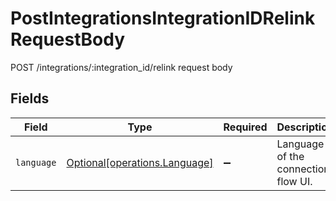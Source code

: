 # PostIntegrationsIntegrationIDRelinkRequestBody

POST /integrations/:integration_id/relink request body


## Fields

| Field                                                                | Type                                                                 | Required                                                             | Description                                                          |
| -------------------------------------------------------------------- | -------------------------------------------------------------------- | -------------------------------------------------------------------- | -------------------------------------------------------------------- |
| `language`                                                           | [Optional[operations.Language]](../../models/operations/language.md) | :heavy_minus_sign:                                                   | Language of the connection flow UI.                                  |
